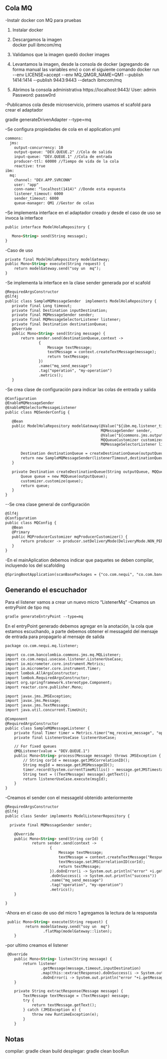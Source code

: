 ## Cola MQ
-Instalr docker con MQ para pruebas
1. 	Instalar docker

2. 	Descargamos la imagen  
docker pull ibmcom/mq

3. 	Validamos que la imagen quedó
docker images

4. 	Levantamos la imagen, desde la consola de docker (agregando de forma manual las variables env) o con el siguiente comando
docker run --env LICENSE=accept --env MQ_QMGR_NAME=QM1 --publish 1414:1414 --publish 9443:9443 --detach ibmcom/mq

5.	Abrimos la consola administrativa
https://localhost:9443/
User: admin
Password: passw0rd

-Publicamos cola desde microservicio, primero usamos el scafold para crear el adaptador

gradle generateDrivenAdapter --type=mq

–Se configura propiedades de cola en el application.yml

```html
commons:
  jms:
    output-concurrency: 10
    output-queue: "DEV.QUEUE.2" //Cola de salida
    input-queue: "DEV.QUEUE.1" //Cola de entrada
    producer-ttl: 60000 //Tiempo de vida de la cola
    reactive: true
ibm:
  mq:
    channel: "DEV.APP.SVRCONN"
    user: "app"
    conn-name: "localhost(1414)" //Donde esta expuesta
    listener_timeout: 6000
    sender_timeout: 6000
    queue-manager: QM1 //Gestor de colas

```
–Se implementa interface en el adaptador creado y desde el caso de uso se invoca la interface
```html
public interface ModelHolaRepository {

   Mono<String> send(String message);
}
```
-Caso de uso
```html
private final ModelHolaRepository modelGateway;
public Mono<String> execute(String request) {
    return modelGateway.send("soy un  mq");
}

```
-Se implementa la interface en la clase sender generada por el scafold
```html
@RequiredArgsConstructor
@Slf4j
public class SampleMQMessageSender  implements ModelHolaRepository {
   private final Long timeout;
   private final Destination inputDestination;
   private final MQMessageSender sender;
   private final MQMessageSelectorListener listener;
   private final Destination destinationQueue;
   @Override
   public Mono<String> send(String message) {
       return sender.send(destinationQueue,context ->
               {
                   Message textMessage;
                   textMessage = context.createTextMessage(message);
                   return textMessage;
               })
               .name("mq_send_message")
               .tag("operation", "my-operation")
               .metrics();
   }

```
-Se crea clase de configuración para indicar las colas de entrada y salida
```html
@Configuration
@EnableMQMessageSender
@EnableMQSelectorMessageListener
public class MQSenderConfig {

   @Bean
   public ModelHolaRepository modelGateway(@Value("${ibm.mq.listener_timeout}") Long listenerTimeout,
                                           MQMessageSender sender,
                                           @Value("${commons.jms.output-queue}") String outputQueue,
                                           MQQueueCustomizer customizer,
                                           MQMessageSelectorListener listener) throws JMSException {

       Destination destinationQueue = createDestinationQueue(outputQueue, customizer);
       return new SampleMQMessageSender(listenerTimeout,destinationQueue,sender,listener,destinationQueue);
   }

   private Destination createDestinationQueue(String outputQueue, MQQueueCustomizer customizer) throws JMSException {
       Queue queue = new MQQueue(outputQueue);
       customizer.customize(queue);
       return queue;
   }
}

```

--Se crea clase general de configuración
```html
@Slf4j
@Configuration
public class MQConfig {
   @Bean
   @Primary
   public MQProducerCustomizer mqProducerCustomizer() {
       return producer -> producer.setDeliveryMode(DeliveryMode.NON_PERSISTENT);
   }
}

```

-En el mainAplication debemos indicar que paquetes se deben compilar, incluyendo los del scafolding
```html
@SpringBootApplication(scanBasePackages = {"co.com.nequi", "co.com.bancolombia"})

```


## Generando el escuchador
Para el listener vamos a crear un nuevo micro “ListenerMq”
-Creamos un entryPoint de tipo mq
```html
gradle generateEntryPoint --type=mq
```

En el entryPoint generado debemos agregar en la anotación, la cola que estamos escuchando, a parte debemos obtener el messageId del mensaje de entrada para propagarlo al mensaje de salida

```html
package co.com.nequi.mq.listener;

import co.com.bancolombia.commons.jms.mq.MQListener;
import co.com.nequi.usecase.listener.ListenerUseCase;
import io.micrometer.core.instrument.Metrics;
import io.micrometer.core.instrument.Timer;
import lombok.AllArgsConstructor;
import lombok.RequiredArgsConstructor;
import org.springframework.stereotype.Component;
import reactor.core.publisher.Mono;

import javax.jms.JMSException;
import javax.jms.Message;
import javax.jms.TextMessage;
import java.util.concurrent.TimeUnit;

@Component
@RequiredArgsConstructor
public class SampleMQMessageListener {
    private final Timer timer = Metrics.timer("mq_receive_message", "operation", "my-operation"); // TODO: Change operation name
    private final ListenerUseCase listenerUseCase;

    // For fixed queues
    @MQListener(value = "DEV.QUEUE.1")
    public Mono<String> process(Message message) throws JMSException {
        // String corId = message.getJMSCorrelationID();
        String msgId = message.getJMSMessageID();
        timer.record(System.currentTimeMillis() - message.getJMSTimestamp(), TimeUnit.MILLISECONDS);
        String text = ((TextMessage) message).getText();
        return listenerUseCase.execute(msgId);
    }
}


```

-Creamos el sender con el messageId obtenido anteriormente
```html
@RequiredArgsConstructor
@Slf4j
public class Sender implements ModelListenerRepository {

  private final MQMessageSender sender;

    @Override
    public Mono<String> send(String corId) {
            return sender.send(context ->
                    {
                        Message textMessage;
                        textMessage = context.createTextMessage("Respuesta exitosa");
                        textMessage.setJMSCorrelationID(corId);
                        return textMessage;
                    }).doOnError(i -> System.out.println("error" +i.getMessage()))
                    .doOnSuccess(i -> System.out.println("success"))
                    .name("mq_send_message")
                    .tag("operation", "my-operation")
                    .metrics();
    }

}
```

-Ahora en el caso de uso del micro 1 agregamos la lectura de la respuesta
```html
 public Mono<String> execute(String request) {
         return modelGateway.send("soy un  mq")
                 .flatMap(modelGateway::listen);
    }
```

-por ultimo creamos el listener
```html
 @Override
    public Mono<String> listen(String message) {
        return listener
                .getMessage(message,timeout,inputDestination)
                .map(this::extractResponse).doOnSuccess(i -> System.out.println("success"))
                .doOnError(i -> System.out.println("error "+i.getMessage()));
    }

    private String extractResponse(Message message) {
        TextMessage textMessage = (TextMessage) message;
        try {
            return textMessage.getText();
        } catch (JMSException e) {
            throw new RuntimeException(e);
        }
    }
 ```

## Notas
compilar: gradle clean build
desplegar: gradle clean booRun
